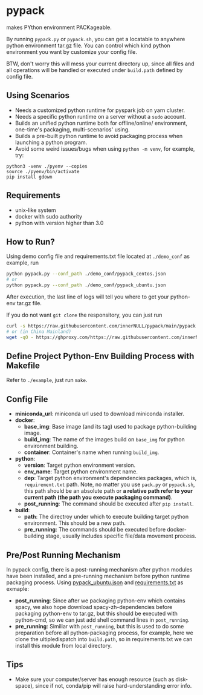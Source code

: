 # pypack
makes PYthon environment PACKageable.  
  
By running `pypack.py` or `pypack.sh`, you can get a locatable to anywhere python environment tar.gz file. You can control which kind python environment you want by customize your config file.  
    
BTW, don't worry this will mess your current directory up, since all files and all operations will be handled or executed under `build.path` defined by config file.


## Using Scenarios
* Needs a customized python runtime for pyspark job on yarn cluster.
* Needs a specific python runtime on a server without a `sudo` account.
* Builds an unified python runtime both for offline/online/ environment, one-time's packaging, multi-scenarios' using.
* Builds a pre-built python runtime to avoid packaging process when launching a python program.
* Avoid some weird issues/bugs when using `python -m venv`, for example, try: 
```
python3 -venv ./pyenv --copies
source ./pyenv/bin/activate   
pip install gdown
```

## Requirements
* unix-like system
* docker with sudo authority  
* python with version higher than 3.0  

## How to Run?
Using demo config file and requirements.txt file located at `./demo_conf` as example, run
```bash
python pypack.py --conf_path ./demo_conf/pypack_centos.json
# or
python pypack.py --conf_path ./demo_conf/pypack_ubuntu.json
```
After execution, the last line of logs will tell you where to get your python-env tar.gz file.

If you do not want `git clone` the responsitory, you can just run 
```bash
curl -s https://raw.githubusercontent.com/innerNULL/pypack/main/pypack.sh | bash /dev/stdin path/to/config.json
# or (in China Mainland)
wget -qO - https://ghproxy.com/https://raw.githubusercontent.com/innerNULL/pypack/main/pypack.sh | bash /dev/stdin path/to/config.json
```

## Define Project Python-Env Building Process with Makefile
Refer to `./example`, just run `make`.


## Config File
* **miniconda_url**: miniconda url used to download miniconda installer.
* **docker**:
    * **base_img**: Base image (and its tag) used to package python-building image.
    * **build_img**: The name of the images build on `base_img` for python environment building.
    * **container**: Container's name when running `build_img`.
* **python**:
    * **version**: Target python environment version.
    * **env_name**: Target python environment name.
    * **dep**: Target python environment's dependencies packages, which is, `requirement.txt` path. Note, no matter you use `pack.py` or `pypack.sh`, this path should be an absolute path or **a relative path refer to your current path (the path you execute packaging command)**.
    * **post_running**: The command should be executed after `pip install`.
* **build**:
    * **path**: The directroy under which to execute building target python environment. This should be a new path.
    * **pre_running**: The commands should be executed before docker-building stage, usually includes specific file/data movement process.

## Pre/Post Running Mechanism
In pypack config, there is a post-running mechanism after python modules have been installed, and a pre-running mechanism before python runtime packaging process. Using
[pypack_ubuntu.json](https://github.com/innerNULL/pypack/blob/main/demo_conf/pypack_ubuntu.json) and [requirements.txt](https://github.com/innerNULL/pypack/blob/main/demo_conf/requirements.txt) as
exmaple:  
* **post_running**: Since after we packaging python-env which contains spacy, we also hope download spacy-zh-dependencies before packaging python-env to tar.gz, but this should be executed with python-cmd, so we can just add shell command lines in `post_running`.   
* **pre_running**: Similiar with `post_running`, but this is used to do some preparation before all python-packaging process, for example, here we clone the ultipledispatch into `build.path`, so in requirements.txt we can install this module from local directory.


## Tips
* Make sure your computer/server has enough resource (such as disk-space), since if not, conda/pip will raise hard-understanding error info.
